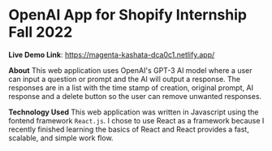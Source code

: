 # OpenAI App for Shopify Internship Fall 2022

**Live Demo Link**: https://magenta-kashata-dca0c1.netlify.app/

**About** 
This web application uses OpenAI's GPT-3 AI model where a user can input a question or prompt and the AI will output a response. The responses are in a list with the time stamp of creation, original prompt, AI response and a delete button so the user can remove unwanted responses.

**Technology Used**
This web application was written in Javascript using the fontend framework `React.js`. I chose to use React as a framework because I recently finished learning the basics of React and React provides a fast, scalable, and simple work flow.
